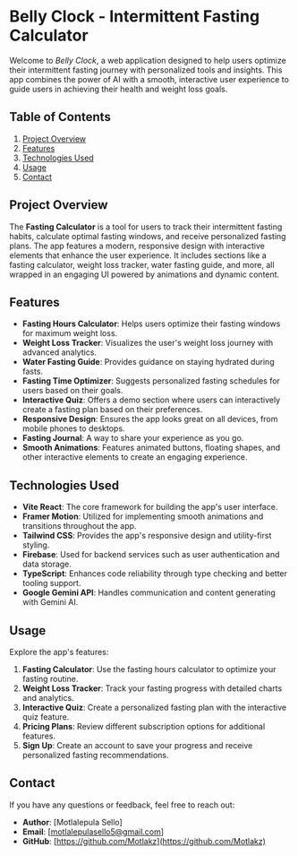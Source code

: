 # Belly Clock - Intermittent Fasting Calculator

Welcome to *Belly Clock*, a web application designed to help users optimize their intermittent fasting journey with personalized tools and insights. This app combines the power of AI with a smooth, interactive user experience to guide users in achieving their health and weight loss goals.

## Table of Contents

1. [Project Overview](#project-overview)
2. [Features](#features)
3. [Technologies Used](#technologies-used)
4. [Usage](#usage)
5. [Contact](#contact)

## Project Overview

The **Fasting Calculator** is a tool for users to track their intermittent fasting habits, calculate optimal fasting windows, and receive personalized fasting plans. The app features a modern, responsive design with interactive elements that enhance the user experience. It includes sections like a fasting calculator, weight loss tracker, water fasting guide, and more, all wrapped in an engaging UI powered by animations and dynamic content.

## Features

- **Fasting Hours Calculator**: Helps users optimize their fasting windows for maximum weight loss.
- **Weight Loss Tracker**: Visualizes the user's weight loss journey with advanced analytics.
- **Water Fasting Guide**: Provides guidance on staying hydrated during fasts.
- **Fasting Time Optimizer**: Suggests personalized fasting schedules for users based on their goals.
- **Interactive Quiz**: Offers a demo section where users can interactively create a fasting plan based on their preferences.
- **Responsive Design**: Ensures the app looks great on all devices, from mobile phones to desktops.
- **Fasting Journal**: A way to share your experience as you go.
- **Smooth Animations**: Features animated buttons, floating shapes, and other interactive elements to create an engaging experience.

## Technologies Used

- **Vite React**: The core framework for building the app's user interface.
- **Framer Motion**: Utilized for implementing smooth animations and transitions throughout the app.
- **Tailwind CSS**: Provides the app's responsive design and utility-first styling.
- **Firebase**: Used for backend services such as user authentication and data storage.
- **TypeScript**: Enhances code reliability through type checking and better tooling support.
- **Google Gemini API**: Handles communication and content generating with Gemini AI.

## Usage

Explore the app's features:

1. **Fasting Calculator**: Use the fasting hours calculator to optimize your fasting routine.
2. **Weight Loss Tracker**: Track your fasting progress with detailed charts and analytics.
3. **Interactive Quiz**: Create a personalized fasting plan with the interactive quiz feature.
4. **Pricing Plans**: Review different subscription options for additional features.
5. **Sign Up**: Create an account to save your progress and receive personalized fasting recommendations.

## Contact

If you have any questions or feedback, feel free to reach out:

- **Author**: [Motlalepula Sello]
- **Email**: [motlalepulasello5@gmail.com]
- **GitHub**: [https://github.com/Motlakz](https://github.com/Motlakz)
